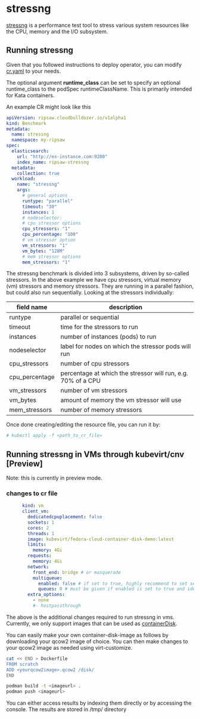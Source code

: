 # stressng

[stressng](https://wiki.ubuntu.com/Kernel/Reference/stress-ng) is a performance test tool to stress various system resources like the CPU, memory and the I/O subsystem.

## Running stressng

Given that you followed instructions to deploy operator,
you can modify [cr.yaml](../resources/crds/ripsaw_v1alpha1_stressng.yaml) to your needs.

The optional argument **runtime_class** can be set to specify an
optional runtime_class to the podSpec runtimeClassName.  This is
primarily intended for Kata containers.

An example CR might look like this

```yaml
apiVersion: ripsaw.cloudbulldozer.io/v1alpha1
kind: Benchmark
metadata:
  name: stressng
  namespace: my-ripsaw
spec:
  elasticsearch:
    url: "http://es-instance.com:9200"
    index_name: ripsaw-stressng
  metadata:
    collection: true
  workload:
    name: "stressng"
    args:
      # general options
      runtype: "parallel"
      timeout: "30"
      instances: 1
      # nodeselector: 
      # cpu stressor options
      cpu_stressors: "1"
      cpu_percentage: "100"
      # vm stressor option
      vm_stressors: "1"
      vm_bytes: "128M"
      # mem stressor options
      mem_stressors: "1"

```

The stressng benchmark is divided into 3 subsystems, driven by so-called stressors. In the above example we have cpu stressors, virtual memory (vm) stressors and memory stressors. They are running in a parallel fashion, but could also run sequentially. 
Looking at the stressors individually:

| field name            | description                                                   |
|-----------------------|---------------------------------------------------------------|
| runtype               | parallel or sequential                                        |
| timeout               | time for the stressors to run                                 | 
| instances             | number of instances (pods) to run                             |
| nodeselector          | label for nodes on which the stressor pods will run           |
| cpu_stressors         | number of cpu stressors                                       |
| cpu_percentage        | percentage at which the stressor will run, e.g. 70% of a CPU  |
| vm_stressors          | number of vm stressors                                        |
| vm_bytes              | amount of memory the vm stressor will use                     |
| mem_stressors         | number of memory stressors                                    | 

Once done creating/editing the resource file, you can run it by:

```bash
# kubectl apply -f <path_to_cr_file>
```

## Running stressng in VMs through kubevirt/cnv [Preview]
Note: this is currently in preview mode.


### changes to cr file

```yaml
      kind: vm
      client_vm:
        dedicatedcpuplacement: false
        sockets: 1
        cores: 2
        threads: 1
        image: kubevirt/fedora-cloud-container-disk-demo:latest
        limits:
          memory: 4Gi
        requests:
          memory: 4Gi
        network:
          front_end: bridge # or masquerade
          multiqueue:
            enabled: false # if set to true, highly recommend to set selinux to permissive on the nodes where the vms would be scheduled
            queues: 0 # must be given if enabled is set to true and ideally should be set to vcpus ideally so sockets*threads*cores, your image must've ethtool installed
        extra_options:
          - none
          #- hostpassthrough
```

The above is the additional changes required to run stressng in vms.
Currently, we only support images that can be used as [containerDisk](https://docs.openshift.com/container-platform/4.6/virt/virtual_machines/virtual_disks/virt-using-container-disks-with-vms.html#virt-preparing-container-disk-for-vms_virt-using-container-disks-with-vms).

You can easily make your own container-disk-image as follows by downloading your qcow2 image of choice.
You can then make changes to your qcow2 image as needed using virt-customize.

```bash
cat << END > Dockerfile
FROM scratch
ADD <yourqcow2image>.qcow2 /disk/
END

podman build -t <imageurl> .
podman push <imageurl>
```

You can either access results by indexing them directly or by accessing the console.
The results are stored in /tmp/ directory
